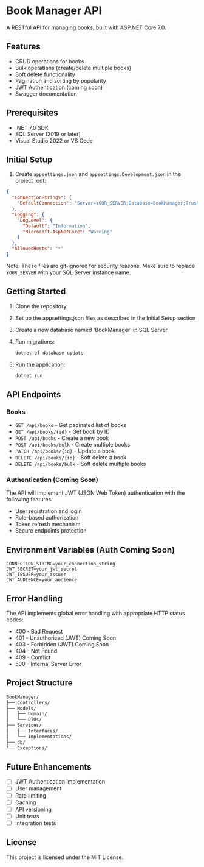 # Book Manager API

A RESTful API for managing books, built with ASP.NET Core 7.0.

## Features

- CRUD operations for books
- Bulk operations (create/delete multiple books)
- Soft delete functionality
- Pagination and sorting by popularity
- JWT Authentication (coming soon)
- Swagger documentation

## Prerequisites

- .NET 7.0 SDK
- SQL Server (2019 or later)
- Visual Studio 2022 or VS Code

## Initial Setup

1. Create `appsettings.json` and `appsettings.Development.json` in the project root:

```json
{
  "ConnectionStrings": {
    "DefaultConnection": "Server=YOUR_SERVER;Database=BookManager;Trusted_Connection=True;TrustServerCertificate=True"
  },
  "Logging": {
    "LogLevel": {
      "Default": "Information",
      "Microsoft.AspNetCore": "Warning"
    }
  },
  "AllowedHosts": "*"
}
```

Note: These files are git-ignored for security reasons. Make sure to replace `YOUR_SERVER` with your SQL Server instance name.

## Getting Started

1. Clone the repository
2. Set up the appsettings.json files as described in the Initial Setup section
3. Create a new database named 'BookManager' in SQL Server
4. Run migrations:

   ```bash
   dotnet ef database update
   ```

1. Run the application:

   ```bash
   dotnet run
   ```

## API Endpoints

### Books

- `GET /api/books` - Get paginated list of books
- `GET /api/books/{id}` - Get book by ID
- `POST /api/books` - Create a new book
- `POST /api/books/bulk` - Create multiple books
- `PATCH /api/books/{id}` - Update a book
- `DELETE /api/books/{id}` - Soft delete a book
- `DELETE /api/books/bulk` - Soft delete multiple books

### Authentication (Coming Soon)

The API will implement JWT (JSON Web Token) authentication with the following features:

- User registration and login
- Role-based authorization
- Token refresh mechanism
- Secure endpoints protection

## Environment Variables (Auth Coming Soon)

```env
CONNECTION_STRING=your_connection_string
JWT_SECRET=your_jwt_secret
JWT_ISSUER=your_issuer
JWT_AUDIENCE=your_audience
```

## Error Handling

The API implements global error handling with appropriate HTTP status codes:

- 400 - Bad Request
- 401 - Unauthorized (JWT) Coming Soon
- 403 - Forbidden (JWT) Coming Soon
- 404 - Not Found
- 409 - Conflict
- 500 - Internal Server Error

## Project Structure

```bash
BookManager/
├── Controllers/
├── Models/
│   ├── Domain/
│   └── DTOs/
├── Services/
│   ├── Interfaces/
│   └── Implementations/
├── db/
└── Exceptions/
```

## Future Enhancements

- [ ] JWT Authentication implementation
- [ ] User management
- [ ] Rate limiting
- [ ] Caching
- [ ] API versioning
- [ ] Unit tests
- [ ] Integration tests

## License

This project is licensed under the MIT License.
